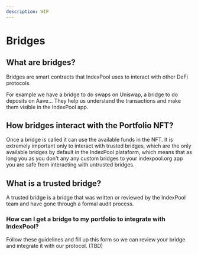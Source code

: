 ```yaml
---
description: WIP
---
```


# Bridges

## What are bridges?

Bridges are smart contracts that IndexPool uses to interact with other DeFi protocols.

For example we have a bridge to do swaps on Uniswap, a bridge to do deposits on Aave... They help us understand the transactions and make them visible in the IndexPool app.

## How bridges interact with the Portfolio NFT?

Once a bridge is called it can use the available funds in the NFT. It is extremely important only to interact with trusted bridges, which are the only available bridges by default in the IndexPool plataform, which means that as long you as you don't any any custom bridges to your indexpool.org app you are safe from interacting with untrusted bridges.

## What is a trusted bridge?

A trusted bridge is a bridge that was written or reviewed by the IndexPool team and have gone through a formal audit process. 

### How can I get a bridge to my portfolio to integrate with IndexPool?

Follow these guidelines and fill up this form so we can review your bridge and integrate it with our protocol. \(TBD\)



